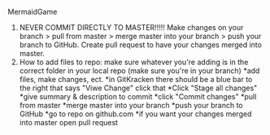 MermaidGame
1. NEVER COMMIT DIRECTLY TO MASTER!!!!! Make changes on your branch > pull from master > merge master into your branch > push your branch to GitHub. Create pull request to have your changes merged into master.
2. How to add files to repo: make sure whatever you're adding is in the correct folder in your local repo (make sure you're in your branch) 
*add files, make changes, ect.
*in GitKracken there should be a blue bar to the right 	that says "Viwe Change" click that
*Click "Stage all changes"
*give summary & description to commit
*click "Commit changes"
*pull from master 
*merge master into your branch 
*push your branch to GitHub
*go to repo on github.com
*if you want your changes merged into master open pull 	request